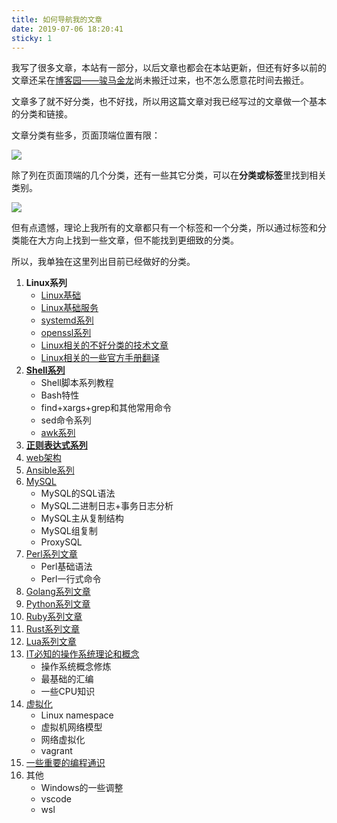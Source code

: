 ```yaml
---
title: 如何导航我的文章
date: 2019-07-06 18:20:41
sticky: 1
---
```


我写了很多文章，本站有一部分，以后文章也都会在本站更新，但还有好多以前的文章还呆在[博客园——骏马金龙](https://www.cnblogs.com/f-ck-need-u/)尚未搬迁过来，也不怎么愿意花时间去搬迁。

文章多了就不好分类，也不好找，所以用这篇文章对我已经写过的文章做一个基本的分类和链接。

文章分类有些多，页面顶端位置有限：

![](/img/1603884228325.png)

除了列在页面顶端的几个分类，还有一些其它分类，可以在**分类或标签**里找到相关类别。

![](/img/1603884307794.png)

但有点遗憾，理论上我所有的文章都只有一个标签和一个分类，所以通过标签和分类能在大方向上找到一些文章，但不能找到更细致的分类。

所以，我单独在这里列出目前已经做好的分类。

1. **Linux系列**  
   - [Linux基础](/linux/index#basic)  
   - [Linux基础服务](/linux/index#blogservice)  
   - [systemd系列](/linux/index#systemd)  
   - [openssl系列](/linux/index#blogopenssl)  
   - [Linux相关的不好分类的技术文章](/linux/index#others)  
   - [Linux相关的一些官方手册翻译](/linux/index#mytranslations)  
2. **[Shell系列](/shell/index)**  
   - Shell脚本系列教程  
   - Bash特性  
   - find+xargs+grep和其他常用命令  
   - sed命令系列  
   - [awk系列](/shell/awk/index)  
3. **[正则表达式系列](/regexp/index/)**  
4. [web架构](/web_architecture/index/)  
5. [Ansible系列](/ansible/index)
6. [MySQL](/mysql/index/)  
   - MySQL的SQL语法  
   - MySQL二进制日志+事务日志分析  
   - MySQL主从复制结构  
   - MySQL组复制  
   - ProxySQL  
7. [Perl系列文章](/perl/index)  
   - Perl基础语法  
   - Perl一行式命令  
8. [Golang系列文章](/golang/index)  
9. [Python系列文章](/python/index)  
10. [Ruby系列文章](/ruby/index)  
11. [Rust系列文章](https://junmajinlong.com/categories/Rust/)  
12. [Lua系列文章](/lua/index)  
13. [IT必知的操作系统理论和概念](/os/index)  
    - 操作系统概念修炼  
    - 最基础的汇编  
    - 一些CPU知识  
14. [虚拟化](/virtual/index)  
    - Linux namespace  
    - 虚拟机网络模型  
    - 网络虚拟化  
    - vagrant  
15. [一些重要的编程通识](/categories/Coding)  
16. 其他  
    - Windows的一些调整  
    - vscode  
    - wsl  